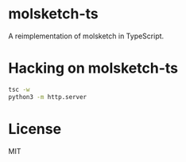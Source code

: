# molsketch-ts
A reimplementation of molsketch in TypeScript.

# Hacking on molsketch-ts
```bash
tsc -w
python3 -m http.server
```

# License
MIT